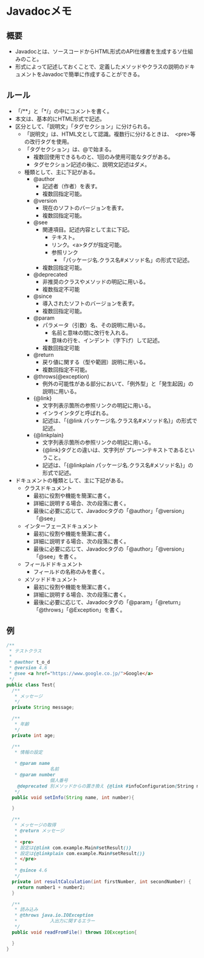 # Javadocメモ
## 概要
- Javadocとは、ソースコードからHTML形式のAPI仕様書を生成するソ仕組みのこと。
- 形式によって記述しておくことで、定義したメソッドやクラスの説明のドキュメントをJavadocで簡単に作成することができる。

## ルール
- 「/**」と「*/」の中にコメントを書く。
- 本文は、基本的にHTML形式で記述。
- 区分として、「説明文」「タグセクション」に分けられる。
    - 「説明文」は、HTML文として認識。複数行に分けるときは、　\<pre>等の改行タグを使用。
    - 「タグセクション」は、@で始まる。
        - 複数回使用できるものと、1回のみ使用可能なタグがある。
        - タグセクション記述の後に、説明文記述はダメ。
    - 種類として、主に下記がある。
        - @author
            - 記述者（作者）を表す。
            - 複数回指定可能。
        - @version
            - 現在のソフトのバージョンを表す。
            - 複数回指定可能。
        - @see
            - 関連項目。記述内容として主に下記。
                - テキスト。
                - リンク。\<a>タグが指定可能。
                - 参照リンク
                    - 「パッケージ名.クラス名#メソッド名」の形式で記述。
            - 複数回指定可能。
        - @deprecated
            - 非推奨のクラスやメソッドの明記に用いる。
            - 複数指定不可能
        - @since
            - 導入されたソフトのバージョンを表す。
            - 複数回指定可能。
        - @param
            - パラメータ（引数）名、その説明に用いる。  
                - 名前と意味の間に改行を入れる。
                - 意味の行を、インデント（字下げ）して記述。
            - 複数回指定可能
        - @return
            - 戻り値に関する（型や範囲）説明に用いる。
            - 複数回指定不可能。
        - @throws(@exception)
            - 例外の可能性がある部分において、「例外型」と「発生起因」の説明に用いる。
        - {@link}
            - 文字列表示箇所の参照リンクの明記に用いる。
            - インラインタグと呼ばれる。
            - 記述は、「{@link パッケージ名.クラス名#メソッド名}」の形式で記述。
        - {@linkplain}
            - 文字列表示箇所の参照リンクの明記に用いる。
            - {@link}タグとの違いは、文字列が   プレーンテキストであるということ。
            - 記述は、「{@linkplain パッケージ名.クラス名#メソッド名}」の形式で記述。            
- ドキュメントの種類として、主に下記がある。
    - クラスドキュメント
        - 最初に役割や機能を簡潔に書く。
        - 詳細に説明する場合、次の段落に書く。
        - 最後に必要に応じて、Javadocタグの「@author」「@version」「@see」
    - インターフェースドキュメント
        - 最初に役割や機能を簡潔に書く。
        - 詳細に説明する場合、次の段落に書く。
        - 最後に必要に応じて、Javadocタグの「@author」「@version」「@see」を書く。
    - フィールドドキュメント
        - フィールドの名称のみを書く。
    - メソッドドキュメント
        - 最初に役割や機能を簡潔に書く。
        - 詳細に説明する場合、次の段落に書く。
        - 最後に必要に応じて、Javadocタグの「@param」「@return」「@throws」「@Exception」を書く。

## 例

```java
/**
 * テストクラス
 *
 * @author t_o_d
 * @version 4.6
 * @see <a href="https://www.google.co.jp/">Google</a>
 */
public class Test{
  /**
   * メッセージ
   */
  private String message;

  /**
   * 年齢
   */
  private int age;

  /**
   * 情報の設定
   
   * @param name
                名前
   * @param number
                個人番号
    @deprecated 別メソッドからの置き換え {@link #infoConfiguration(String name, int number)}
   */
  public void setInfo(String name, int number){

  }

  /**
   * メッセージの取得
   * @return メッセージ
   * 
   * <pre>
   * 設定は{@link com.example.Main#setResult()}
   * 設定は{@linkplain com.example.Main#setResult()}
   * </pre>
   * 
   * @since 4.6
   */
  private int resultCalculation(int firstNumber, int secondNumber) {
    return number1 + number2;
  }

  /**
   * 読み込み
   * @throws java.io.IOException
   *            入出力に関するエラー
   */
  public void readFromFile() throws IOException{

  }
}
```